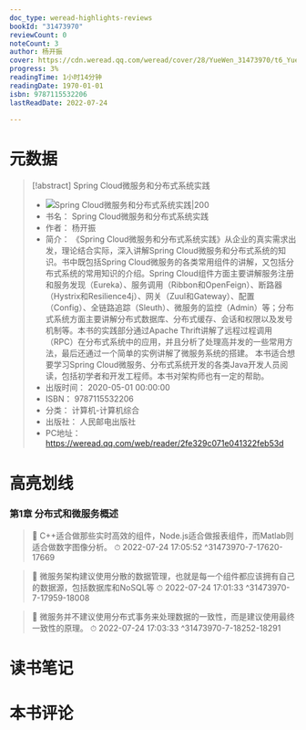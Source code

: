 ```yaml
---
doc_type: weread-highlights-reviews
bookId: "31473970"
reviewCount: 0
noteCount: 3
author: 杨开振
cover: https://cdn.weread.qq.com/weread/cover/28/YueWen_31473970/t6_YueWen_31473970.jpg
progress: 3%
readingTime: 1小时14分钟
readingDate: 1970-01-01
isbn: 9787115532206
lastReadDate: 2022-07-24

---
```

# 元数据
> [!abstract] Spring Cloud微服务和分布式系统实践
> - ![ Spring Cloud微服务和分布式系统实践|200](https://cdn.weread.qq.com/weread/cover/28/YueWen_31473970/t6_YueWen_31473970.jpg)
> - 书名： Spring Cloud微服务和分布式系统实践
> - 作者： 杨开振
> - 简介： 《Spring Cloud微服务和分布式系统实践》从企业的真实需求出发，理论结合实际，深入讲解Spring Cloud微服务和分布式系统的知识。书中既包括Spring Cloud微服务的各类常用组件的讲解，又包括分布式系统的常用知识的介绍。Spring Cloud组件方面主要讲解服务注册和服务发现（Eureka）、服务调用（Ribbon和OpenFeign）、断路器（Hystrix和Resilience4j）、网关（Zuul和Gateway）、配置（Config）、全链路追踪（Sleuth）、微服务的监控（Admin）等；分布式系统方面主要讲解分布式数据库、分布式缓存、会话和权限以及发号机制等。本书的实践部分通过Apache Thrift讲解了远程过程调用（RPC）在分布式系统中的应用，并且分析了处理高并发的一些常用方法，最后还通过一个简单的实例讲解了微服务系统的搭建。 本书适合想要学习Spring Cloud微服务、分布式系统开发的各类Java开发人员阅读，包括初学者和开发工程师。本书对架构师也有一定的帮助。
> - 出版时间： 2020-05-01 00:00:00
> - ISBN： 9787115532206
> - 分类： 计算机-计算机综合
> - 出版社： 人民邮电出版社
> - PC地址：https://weread.qq.com/web/reader/2fe329c071e041322feb53d

# 高亮划线

### 第1章 分布式和微服务概述

> 📌 C++适合做那些实时高效的组件，Node.js适合做报表组件，而Matlab则适合做数字图像分析。 
> ⏱ 2022-07-24 17:05:52 ^31473970-7-17620-17669

> 📌 微服务架构建议使用分散的数据管理，也就是每一个组件都应该拥有自己的数据源，包括数据库和NoSQL等 
> ⏱ 2022-07-24 17:01:33 ^31473970-7-17959-18008

> 📌 微服务并不建议使用分布式事务来处理数据的一致性，而是建议使用最终一致性的原理。 
> ⏱ 2022-07-24 17:03:33 ^31473970-7-18252-18291

# 读书笔记

# 本书评论

